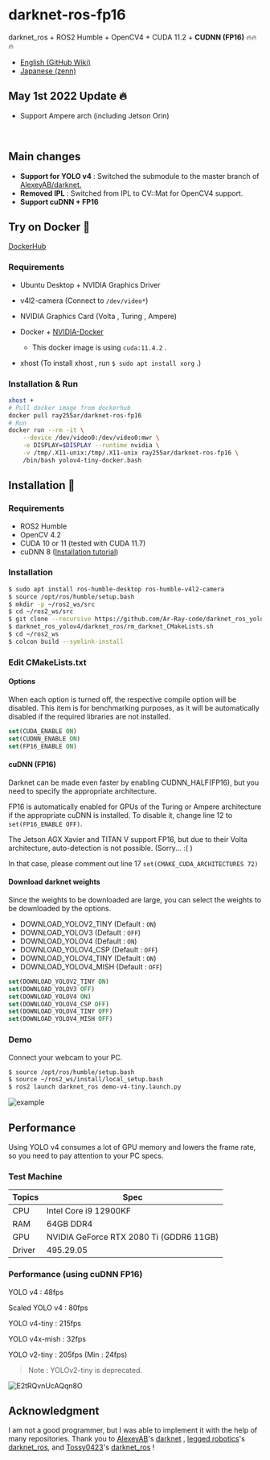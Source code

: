 # darknet-ros-fp16

darknet_ros + ROS2 Humble + OpenCV4 + CUDA 11.2 + __CUDNN (FP16)__ :fire::fire::fire:

- [English (GitHub Wiki)](https://github.com/Ar-Ray-code/darknet_ros_fp16/wiki/Darknet_ros_FP16-Report-(1.3x-faster)-%F0%9F%94%A5)
- [Japanese (zenn)](https://zenn.dev/array/articles/4c82fc8382e62d)

## May 1st 2022 Update :fire:

- Support Ampere arch (including Jetson Orin)

<br>

## Main changes

- __Support for YOLO v4__ : Switched the submodule to the master branch of [AlexeyAB/darknet.](https://github.com/AlexeyAB/darknet)
- __Removed IPL__ : Switched from IPL to CV::Mat for OpenCV4 support.
- __Support cuDNN + FP16__

## Try on Docker :whale:

[DockerHub](https://hub.docker.com/r/ray255ar/darknet-ros-fp16)

### Requirements

- Ubuntu Desktop + NVIDIA Graphics Driver
- v4l2-camera (Connect to `/dev/video*`)
- NVIDIA Graphics Card (Volta , Turing , Ampere)
- Docker + [NVIDIA-Docker](https://github.com/NVIDIA/nvidia-docker)
  - This docker image is using `cuda:11.4.2` .

- xhost (To install xhost , run `$ sudo apt install xorg` .)

### Installation & Run

```bash
xhost +
# Pull docker image from dockerhub
docker pull ray255ar/darknet-ros-fp16
# Run
docker run --rm -it \
	--device /dev/video0:/dev/video0:mwr \
	-e DISPLAY=$DISPLAY --runtime nvidia \
	-v /tmp/.X11-unix:/tmp/.X11-unix ray255ar/darknet-ros-fp16 \
    /bin/bash yolov4-tiny-docker.bash
```



## Installation :turtle:

### Requirements
- ROS2 Humble
- OpenCV 4.2
- CUDA 10 or 11 (tested with CUDA 11.7)
- cuDNN 8 ([Installation tutorial](https://docs.nvidia.com/deeplearning/cudnn/install-guide/index.html))

### Installation
```bash
$ sudo apt install ros-humble-desktop ros-humble-v4l2-camera
$ source /opt/ros/humble/setup.bash
$ mkdir -p ~/ros2_ws/src
$ cd ~/ros2_ws/src
$ git clone --recursive https://github.com/Ar-Ray-code/darknet_ros_yolov4.git
$ darknet_ros_yolov4/darknet_ros/rm_darknet_CMakeLists.sh
$ cd ~/ros2_ws
$ colcon build --symlink-install
```
### Edit CMakeLists.txt

#### Options

When each option is turned off, the respective compile option will be disabled. This item is for benchmarking purposes, as it will be automatically disabled if the required libraries are not installed.

```cmake
set(CUDA_ENABLE ON)
set(CUDNN_ENABLE ON)
set(FP16_ENABLE ON)
```

#### cuDNN (FP16)

Darknet can be made even faster by enabling CUDNN_HALF(FP16), but you need to specify the appropriate architecture.

FP16 is automatically enabled for GPUs of the Turing or Ampere architecture if the appropriate cuDNN is installed. To disable it, change line 12 to `set(FP16_ENABLE OFF)`.

The Jetson AGX Xavier and TITAN V support FP16, but due to their Volta architecture, auto-detection is not possible. (Sorry... :( )

In that case, please comment out line 17 `set(CMAKE_CUDA_ARCHITECTURES 72)`

#### Download darknet weights

Since the weights to be downloaded are large, you can select the weights to be downloaded by the options.

- DOWNLOAD_YOLOV2_TINY (Default : `ON`)
- DOWNLOAD_YOLOV3 (Default : `OFF`)
- DOWNLOAD_YOLOV4 (Default : `ON`)
- DOWNLOAD_YOLOV4_CSP (Default : `OFF`)
- DOWNLOAD_YOLOV4_TINY (Default : `ON`)
- DOWNLOAD_YOLOV4_MISH (Default : `OFF`)

```cmake
set(DOWNLOAD_YOLOV2_TINY ON)
set(DOWNLOAD_YOLOV3 OFF)
set(DOWNLOAD_YOLOV4 ON)
set(DOWNLOAD_YOLOV4_CSP OFF)
set(DOWNLOAD_YOLOV4_TINY OFF)
set(DOWNLOAD_YOLOV4_MISH OFF)
```



### Demo

Connect your webcam to your PC.

```bash
$ source /opt/ros/humble/setup.bash
$ source ~/ros2_ws/install/local_setup.bash
$ ros2 launch darknet_ros demo-v4-tiny.launch.py
```

![example](https://user-images.githubusercontent.com/67567093/117596596-a2c8db00-b17e-11eb-90f9-146212e64567.png)



## Performance

Using YOLO v4 consumes a lot of GPU memory and lowers the frame rate, so you need to pay attention to your PC specs.

### Test Machine

| Topics | Spec                                    |
| ------ | --------------------------------------- |
| CPU    | Intel Core i9 12900KF                   |
| RAM    | 64GB DDR4                               |
| GPU    | NVIDIA GeForce RTX 2080 Ti (GDDR6 11GB) |
| Driver | 495.29.05                               |

### Performance (using cuDNN FP16)

YOLO v4 : 48fps

Scaled YOLO v4 : 80fps

YOLO v4-tiny : 215fps

YOLO v4x-mish : 32fps

YOLO v2-tiny : 205fps (Min : 24fps)

> Note : YOLOv2-tiny is deprecated.

![E2tRQvnUcAQqn8O](https://user-images.githubusercontent.com/67567093/121984014-35d3e100-cdcd-11eb-9959-b1063a9a0b2b.jpeg)



## Acknowledgment
 I am not a good programmer, but I was able to implement it with the help of many repositories. Thank you to [AlexeyAB](https://github.com/AlexeyAB)'s [darknet](https://github.com/AlexeyAB/darknet) , [legged robotics](https://github.com/leggedrobotics)'s [darknet_ros](https://github.com/leggedrobotics/darknet_ros), and [Tossy0423](https://github.com/Tossy0423/)'s [darknet_ros](https://github.com/Tossy0423/yolov4-for-darknet_ros/) !

